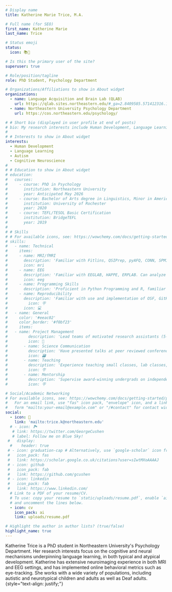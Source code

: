 ```yaml
---
# Display name
title: Katherine Marie Trice, M.A.

# Full name (for SEO)
first_name: Katherine Marie
last_name: Trice

# Status emoji
status:
  icon: 📚🦉

# Is this the primary user of the site?
superuser: true

# Role/position/tagline
role: PhD Student, Psychology Department

# Organizations/Affiliations to show in About widget
organizations:
  - name: Language Acquisition and Brain Lab (QLAB)
    url: https://qlab.sites.northeastern.edu/#_ga=2.8409585.571412316.1650246526-84210120.1642517980
  - name: Northeastern University Psychology Department 
    url: https://cos.northeastern.edu/psychology/

# # Short bio (displayed in user profile at end of posts)
# bio: My research interests include Human Development, Language Learning, Autism, and Cognitive Neuroscience
# 
# # Interests to show in About widget
interests:
  - Human Development
  - Language Learning
  - Autism
  - Cognitive Neuroscience
# 
# # Education to show in About widget
# education:
#   courses:
#     - course: PhD in Psychology
#       institution: Northeastern University
#       year: Anticipated May 2026
#     - course: Bachelor of Arts degree in Linguistics, Minor in American Sign Language
#       institution: University of Rochester
#       year: 2020
#     - course: TEFL/TESOL Basic Certification 
#       institution: BridgeTEFL
#       year: 2019
# 
# # Skills
# # For available icons, see: https://wowchemy.com/docs/getting-started/page-builder/#icons
# skills:
#   - name: Technical
#     items:
#     - name: MRI/fMRI
#       description: 'Familiar with Fitlins, QSIPrep, pyAFQ, CONN, SPM12. Can analyze structural connectivity, fMRI, and MVPA.'
#       icon: mri
#     - name: EEG
#       description: 'Familiar with EEGLAB, HAPPE, ERPLAB. Can analyze event-related potential, frequency power and oscillations, and micro-states.'
#       icon: eeg
#     - name: Programming Skills
#       description: 'Proficient in Python Programming and R, familiar with Bash, Matlab, and Web Design.'
#     - name: Reproducibility
#       description: 'Familiar with use and implementation of OSF, GitHub, BIDS, Docker, Pre-Registration, and other similar systems.'
#         icon: 🪧
#       icon: 💻
#   - name: General
#     color: '#eeac02'
#     color_border: '#f0bf23'
#     items:
#   - name: Project Management
#         description: 'Lead teams of motivated research assistants (5-7 per team) and implement projects from design to analysis.'
#         icon: 👥
#       - name: Science Communication
#         description: 'Have presented talks at peer reviewed conferences, written grant proposals, and prepared manuscripts for publications.'
#         icon: 🗃
#       - name: Teaching
#         description: 'Experience teaching small classes, lab classes, lectures, and workshops.'
#         icon: 🪧
#       - name: Mentorship
#         description: 'Supervise award-winning undergrads on independent projects.'
#         icon: 🪧

# Social/Academic Networking
# For available icons, see: https://wowchemy.com/docs/getting-started/page-builder/#icons
#   For an email link, use "fas" icon pack, "envelope" icon, and a link in the
#   form "mailto:your-email@example.com" or "/#contact" for contact widget.
social:
  - icon: 📧 
    link: 'mailto:trice.k@northeastern.edu'
  # - icon: 🏞️
   # link: https://twitter.com/GeorgeCushen
   # label: Follow me on Blue Sky!
 #   display:
  #    header: true
 # - icon: graduation-cap # Alternatively, use `google-scholar` icon from `ai` icon pack
 #   icon_pack: fas
 #   link: https://scholar.google.co.uk/citations?user=sIwtMXoAAAAJ
 # - icon: github
 #   icon_pack: fab
 #   link: https://github.com/gcushen
 # - icon: linkedin
 #   icon_pack: fab
 #   link: https://www.linkedin.com/
  # Link to a PDF of your resume/CV.
  # To use: copy your resume to `static/uploads/resume.pdf`, enable `ai` icons in `params.yaml`,
  # and uncomment the lines below.
  - icon: cv
    icon_pack: ai
    link: uploads/resume.pdf

# Highlight the author in author lists? (true/false)
highlight_name: true
---
```


Katherine Trice is a PhD student in Northeastern University's Psychology Department. Her research interests focus on the cognitive and neural mechanisms underpinning language learning, in both typical and atypical development. Katherine has extensive neuroimaging experience in both MRI and EEG settings, and has implemented online behavioral metrics such as eye-tracking. She works with a wide variety of populations, including autistic and neurotypical children and adults as well as Deaf adults.
{style="text-align: justify;"}
